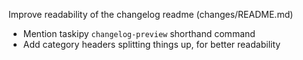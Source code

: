 Improve readability of the changelog readme (changes/README.md)
 - Mention taskipy `changelog-preview` shorthand command
 - Add category headers splitting things up, for better readability
